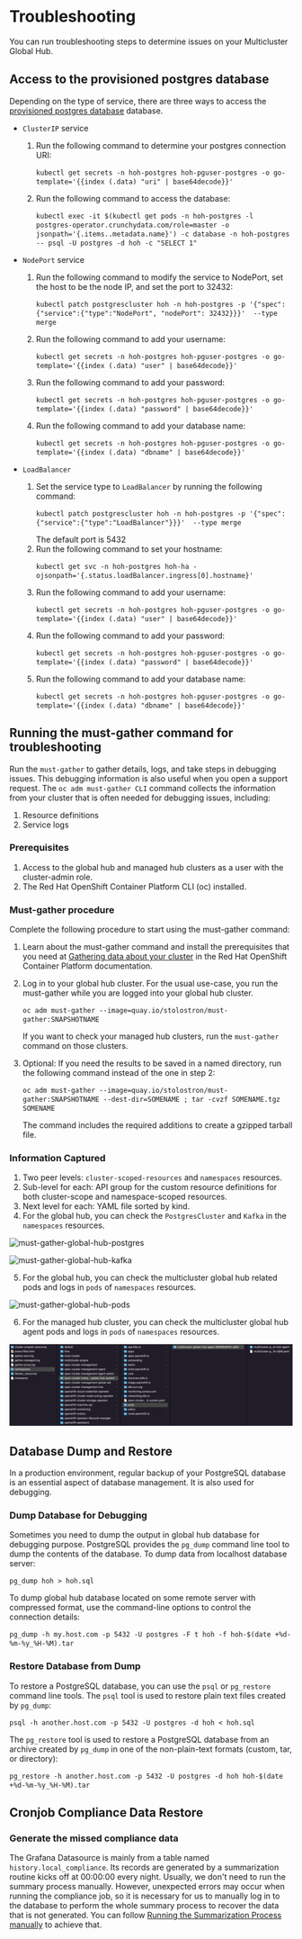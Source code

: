 # Troubleshooting

You can run troubleshooting steps to determine issues on your Multicluster Global Hub.

## Access to the provisioned postgres database

Depending on the type of service, there are three ways to access the [provisioned postgres database](../operator/config/samples/storage/deploy_postgres.sh) database.

* `ClusterIP` service
    1. Run the following command to determine your postgres connection URI:
        ```
        kubectl get secrets -n hoh-postgres hoh-pguser-postgres -o go-template='{{index (.data) "uri" | base64decode}}'
        ```
    2. Run the following command to access the database:
        ```
        kubectl exec -it $(kubectl get pods -n hoh-postgres -l postgres-operator.crunchydata.com/role=master -o jsonpath='{.items..metadata.name}') -c database -n hoh-postgres -- psql -U postgres -d hoh -c "SELECT 1"
        ```

* `NodePort` service
    1. Run the following command to modify the service to NodePort, set the host to be the node IP, and set the port to 32432: 
        ```
        kubectl patch postgrescluster hoh -n hoh-postgres -p '{"spec":{"service":{"type":"NodePort", "nodePort": 32432}}}'  --type merge
        ```
    2. Run the following command to add your username: 
        ```
        kubectl get secrets -n hoh-postgres hoh-pguser-postgres -o go-template='{{index (.data) "user" | base64decode}}'
        ```
    3. Run the following command to add your password: 
        ```
        kubectl get secrets -n hoh-postgres hoh-pguser-postgres -o go-template='{{index (.data) "password" | base64decode}}'
        ```
    4. Run the following command to add your database name: 
        ```
        kubectl get secrets -n hoh-postgres hoh-pguser-postgres -o go-template='{{index (.data) "dbname" | base64decode}}'
        ```

* `LoadBalancer`
    1. Set the service type to `LoadBalancer` by running the following command:
        ```
        kubectl patch postgrescluster hoh -n hoh-postgres -p '{"spec":{"service":{"type":"LoadBalancer"}}}'  --type merge
        ```
        The default port is 5432
    2. Run the following command to set your hostname:
        ```
        kubectl get svc -n hoh-postgres hoh-ha -ojsonpath='{.status.loadBalancer.ingress[0].hostname}'
        ```
    4. Run the following command to add your username: 
        ```
        kubectl get secrets -n hoh-postgres hoh-pguser-postgres -o go-template='{{index (.data) "user" | base64decode}}'
        ```
    3. Run the following command to add your password: 
        ```
        kubectl get secrets -n hoh-postgres hoh-pguser-postgres -o go-template='{{index (.data) "password" | base64decode}}'
        ```
    4. Run the following command to add your database name: 
        ```
        kubectl get secrets -n hoh-postgres hoh-pguser-postgres -o go-template='{{index (.data) "dbname" | base64decode}}'
        ```

## Running the must-gather command for troubleshooting

Run the `must-gather` to gather details, logs, and take steps in debugging issues. This debugging information is also useful when you open a support request. The `oc adm must-gather CLI` command collects the information from your cluster that is often needed for debugging issues, including:

1. Resource definitions
2. Service logs

### Prerequisites

1. Access to the global hub and managed hub clusters as a user with the cluster-admin role.
2. The Red Hat OpenShift Container Platform CLI (oc) installed.

### Must-gather procedure

Complete the following procedure to start using the must-gather command:

1. Learn about the must-gather command and install the prerequisites that you need at [Gathering data about your cluster](https://docs.openshift.com/container-platform/4.8/support/gathering-cluster-data.html?extIdCarryOver=true&sc_cid=701f2000001Css5AAC) in the Red Hat OpenShift Container Platform documentation.

2. Log in to your global hub cluster. For the usual use-case, you run the must-gather while you are logged into your global hub cluster.

    ```
    oc adm must-gather --image=quay.io/stolostron/must-gather:SNAPSHOTNAME
    ```

    If you want to check your managed hub clusters, run the `must-gather` command on those clusters.

3. Optional: If you need the results to be saved in a named directory, run the following command instead of the one in step 2:
    ```
    oc adm must-gather --image=quay.io/stolostron/must-gather:SNAPSHOTNAME --dest-dir=SOMENAME ; tar -cvzf SOMENAME.tgz SOMENAME
    ```
    The command includes the required additions to create a gzipped tarball file.



### Information Captured

1. Two peer levels: `cluster-scoped-resources` and `namespaces` resources.
2. Sub-level for each: API group for the custom resource definitions for both cluster-scope and namespace-scoped resources.
3. Next level for each: YAML file sorted by kind.
4. For the global hub, you can check the `PostgresCluster` and `Kafka` in the `namespaces` resources.

![must-gather-global-hub-postgres](must-gather/must-gather-global-hub-postgres.png)

![must-gather-global-hub-kafka](must-gather/must-gather-global-hub-kafka.png)

5. For the global hub, you can check the multicluster global hub related pods and logs in `pods` of `namespaces` resources.

![must-gather-global-hub-pods](must-gather/must-gather-global-hub-pods.png)

6. For the managed hub cluster, you can check the multicluster global hub agent pods and logs in `pods` of `namespaces` resources.

![must-gather-managed-hub-pods](must-gather/must-gather-managed-hub-pods.png)


## Database Dump and Restore

In a production environment, regular backup of your PostgreSQL database is an essential aspect of database management. It is also used for debugging.

### Dump Database for Debugging

Sometimes you need to dump the output in global hub database for debugging purpose. PostgreSQL provides the `pg_dump` command line tool to dump the contents of the database. To dump data from localhost database server:

```
pg_dump hoh > hoh.sql
```

To dump global hub database located on some remote server with compressed format, use the command-line options to control the connection details:

```
pg_dump -h my.host.com -p 5432 -U postgres -F t hoh -f hoh-$(date +%d-%m-%y_%H-%M).tar
```

### Restore Database from Dump

To restore a PostgreSQL database, you can use the `psql` or `pg_restore` command line tools. The `psql` tool is used to restore plain text files created by `pg_dump`:

```
psql -h another.host.com -p 5432 -U postgres -d hoh < hoh.sql
```

The `pg_restore` tool is used to restore a PostgreSQL database from an archive created by `pg_dump` in one of the non-plain-text formats (custom, tar, or directory):

```
pg_restore -h another.host.com -p 5432 -U postgres -d hoh hoh-$(date +%d-%m-%y_%H-%M).tar
```

## Cronjob Compliance Data Restore
### Generate the missed compliance data
The Grafana Datasource is mainly from a table named `history.local_compliance`. Its records are generated by a summarization routine kicks off at 00:00:00 every night. Usually, we don't need to run the summary process manually. However, unexpected errors may occur when running the compliance job, so it is necessary for us to manually log in to the database to perform the whole summary process to recover the data that is not generated. You can follow [Running the Summarization Process manually](./how_global_hub_works.md#running-the-summarization-process-manually) to achieve that.
